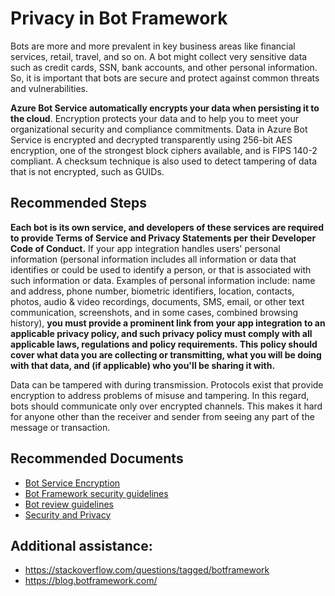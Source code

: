 # Privacy in Bot Framework

Bots are more and more prevalent in key business areas like financial services, retail, travel, and so on. A bot might collect very sensitive data such as credit cards, SSN, bank accounts, and other personal information. So, it is important that bots are secure and protect against common threats and vulnerabilities.

**Azure Bot Service automatically encrypts your data when persisting it to the cloud**. Encryption protects your data and to help you to meet your organizational security and compliance commitments. Data in Azure Bot Service is encrypted and decrypted transparently using 256-bit AES encryption, one of the strongest block ciphers available, and is FIPS 140-2 compliant. A checksum technique is also used to detect tampering of data that is not encrypted, such as GUIDs.

## **Recommended Steps**

**Each bot is its own service, and developers of these services are required to provide Terms of Service and Privacy Statements per their Developer Code of Conduct.**
If your app integration handles users' personal information (personal information includes all information or data that identifies or could be used to identify a person, or that is associated with such information or data. Examples of personal information include: name and address, phone number, biometric identifiers, location, contacts, photos, audio & video recordings, documents, SMS, email, or other text communication, screenshots, and in some cases, combined browsing history), **you must provide a prominent link from your app integration to an applicable privacy policy, and such privacy policy must comply with all applicable laws, regulations and policy requirements. This policy should cover what data you are collecting or transmitting, what you will be doing with that data, and (if applicable) who you'll be sharing it with.** 

Data can be tampered with during transmission. Protocols exist that provide encryption to address problems of misuse and tampering. In this regard, bots should communicate only over encrypted channels. This makes it hard for anyone other than the receiver and sender from seeing any part of the message or transaction.
## **Recommended Documents**

- [Bot Service Encryption](https://docs.microsoft.com/en-us/azure/bot-service/bot-service-encryption?view=azure-bot-service-4.0)
- [Bot Framework security guidelines](https://docs.microsoft.com/en-us/azure/bot-service/bot-builder-security-guidelines?view=azure-bot-service-4.0#protocols-and-encryption.)
- [Bot review guidelines](https://docs.microsoft.com/en-us/azure/bot-service/bot-service-review-guidelines?view=azure-bot-service-4.0)
- [Security and Privacy](https://docs.microsoft.com/en-us/azure/bot-service/bot-service-resources-faq-security?view=azure-bot-service-4.0)

## Additional assistance:

- https://stackoverflow.com/questions/tagged/botframework
- https://blog.botframework.com/


